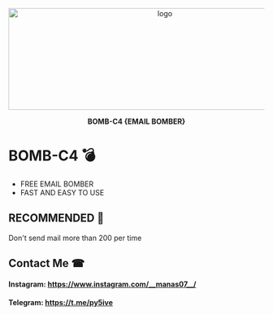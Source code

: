 <p align="center"><img src="logo/logo.png" width="600" height="200" alt="logo"></p>
<p align="center"><b>BOMB-C4 {EMAIL BOMBER}</b></p>

# BOMB-C4 💣
* FREE EMAIL BOMBER 
* FAST AND EASY TO USE

## RECOMMENDED 📒
Don't send mail more than 200 per time 

## Contact Me ☎

#### Instagram: https://www.instagram.com/__manas07__/

#### Telegram: https://t.me/py5ive

